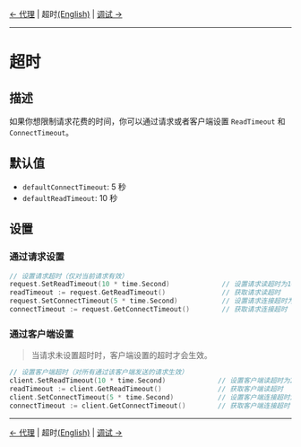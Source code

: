 [← 代理](4-Proxy-CN.md) | 超时[(English)](5-Timeout-EN.md) | [调试 →](6-Debug-CN.md)
***

# 超时

## 描述
如果你想限制请求花费的时间，你可以通过请求或者客户端设置 `ReadTimeout` 和 `ConnectTimeout`。

## 默认值
- `defaultConnectTimeout`: 5 秒
- `defaultReadTimeout`: 10 秒

## 设置
### 通过请求设置
```go
// 设置请求超时（仅对当前请求有效）
request.SetReadTimeout(10 * time.Second)             // 设置请求读超时为10秒
readTimeout := request.GetReadTimeout()              // 获取请求读超时
request.SetConnectTimeout(5 * time.Second)           // 设置请求连接超时为5秒
connectTimeout := request.GetConnectTimeout()        // 获取请求连接超时
```

### 通过客户端设置
> 当请求未设置超时时，客户端设置的超时才会生效。

```go
// 设置客户端超时（对所有通过该客户端发送的请求生效）
client.SetReadTimeout(10 * time.Second)             // 设置客户端读超时为10秒
readTimeout := client.GetReadTimeout()              // 获取客户端读超时
client.SetConnectTimeout(5 * time.Second)           // 设置客户端连接超时为5秒
connectTimeout := client.GetConnectTimeout()        // 获取客户端连接超时
```

***
[← 代理](4-Proxy-CN.md) | 超时[(English)](5-Timeout-EN.md) | [调试 →](6-Debug-CN.md)

